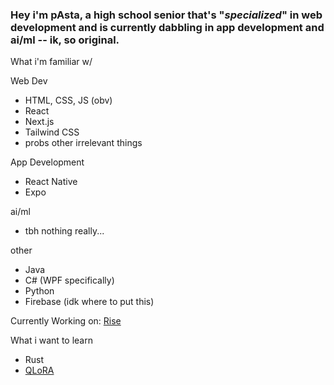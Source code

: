 ### Hey i'm pAsta, a high school senior that's "*specialized*" in web development and is currently dabbling in app development and ai/ml -- ik, so original. 

What i'm familiar w/

  Web Dev
  - HTML, CSS, JS (obv)
  - React
  - Next.js
  - Tailwind CSS
  - probs other irrelevant things

  App Development
  - React Native
  - Expo
 
  ai/ml
  - tbh nothing really...
 
  other
  - Java
  - C# (WPF specifically)
  - Python
  - Firebase (idk where to put this)

  Currently Working on: [Rise](https://github.com/pAsta-kun/Rise)

  What i want to learn
  - Rust
  - [QLoRA](https://github.com/artidoro/qlora)
<!--
**pAsta-kun/pAsta-kun** is a ✨ _special_ ✨ repository because its `README.md` (this file) appears on your GitHub profile.

Here are some ideas to get you started:

- 🔭 I’m currently working on ...
- 🌱 I’m currently learning ...
- 👯 I’m looking to collaborate on ...
- 🤔 I’m looking for help with ...
- 💬 Ask me about ...
- 📫 How to reach me: ...
- 😄 Pronouns: ...
- ⚡ Fun fact: ...
-->
